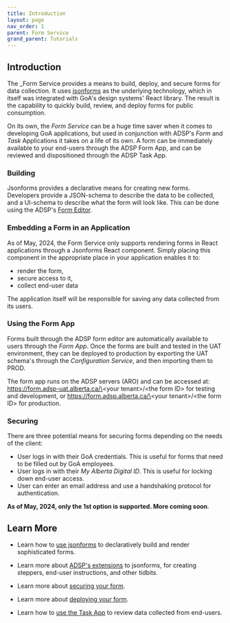 ```yaml
---
title: Introduction
layout: page
nav_order: 1
parent: Form Service
grand_parent: Tutorials
---
```


## Introduction

The \_Form Service provides a means to build, deploy, and secure forms for data collection. It uses [jsonforms](https://jsonforms.io/) as the underlying technology, which in itself was integrated with GoA's design systems' React library. The result is the capability to quickly build, review, and deploy forms for public consumption.

On its own, the _Form Service_ can be a huge time saver when it comes to developing GoA applications, but used in conjunction with ADSP's _Form_ and _Task_ Applications it takes on a life of its own. A form can be immediately available to your end-users through the ADSP Form App, and can be reviewed and dispositioned through the ADSP Task App.

### Building

Jsonforms provides a declarative means for creating new forms. Developers provide a JSON-schema to describe the data to be collected, and a UI-schema to describe what the form will look like. This can be done using the ADSP's [Form Editor](/adsp-monorepo/tutorials/form-service/building-a-form.html).

### Embedding a Form in an Application

As of May, 2024, the Form Service only supports rendering forms in React applications through a Jsonforms React component. Simply placing this component in the appropriate place in your application enables it to:

- render the form,
- secure access to it,
- collect end-user data

The application itself will be responsible for saving any data collected from its users.

### Using the Form App

Forms built through the ADSP form editor are automatically available to users through the _Form App_. Once the forms are built and tested in the UAT environment, they can be deployed to production by exporting the UAT schema's through the _Configuration Service_, and then importing them to PROD.

The form app runs on the ADSP servers (ARO) and can be accessed at:
https://form.adsp-uat.alberta.ca/\<your tenant\>/\<the form ID\> for testing and development, or
https://form.adsp.alberta.ca/\<your tenant\>/\<the form ID\> for production.

### Securing

There are three potential means for securing forms depending on the needs of the client:

- User logs in with their GoA credentials. This is useful for forms that need to be filled out by GoA employees.
- User logs in with their _My Alberta Digital ID_. This is useful for locking down end-user access.
- User can enter an email address and use a handshaking protocol for authentication.

**As of May, 2024, only the 1st option is supported. More coming soon**.

## Learn More

- Learn how to [use jsonforms](https://jsonforms.io/) to declaratively build and render sophisticated forms.

- Learn more about [ADSP's extensions](/adsp-monorepo/tutorials/task-service/building-forms.html) to jsonforms, for creating steppers, end-user instructions, and other tidbits.

- Learn more about [securing your form]().

- Learn more about [deploying your form]().

- Learn how to [use the Task App](/adsp-monorepo/tutorials/task-service/introduction.html) to review data collected from end-users.
